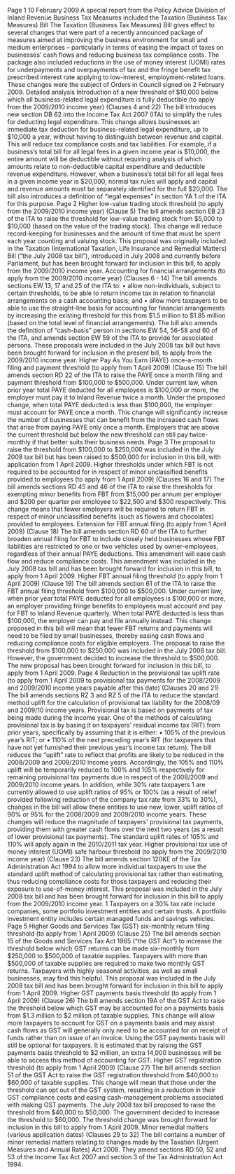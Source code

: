 Page 1 10 February 2009 A special report from the Policy Advice Division of Inland Revenue Business Tax Measures included the Taxation (Business Tax Measures) Bill The Taxation (Business Tax Measures) Bill gives effect to several changes that were part of a recently announced package of measures aimed at improving the business environment for small and medium enterprises – particularly in terms of easing the impact of taxes on businesses’ cash flows and reducing business tax compliance costs. The package also included reductions in the use of money interest (UOMI) rates for underpayments and overpayments of tax and the fringe benefit tax prescribed interest rate applying to low-interest, employment-related loans. These changes were the subject of Orders in Council signed on 2 February 2009. Detailed analysis Introduction of a new threshold of $10,000 below which all business-related legal expenditure is fully deductible (to apply from the 2009/2010 income year) (Clauses 4 and 22) The bill introduces new section DB 62 into the Income Tax Act 2007 (ITA) to simplify the rules for deducting legal expenditure. This change allows businesses an immediate tax deduction for business-related legal expenditure, up to $10,000 a year, without having to distinguish between revenue and capital. This will reduce tax compliance costs and tax liabilities. For example, if a business’s total bill for all legal fees in a given income year is $10,000, the entire amount will be deductible without requiring analysis of which amounts relate to non-deductible capital expenditure and deductible revenue expenditure. However, when a business’s total bill for all legal fees in a given income year is $20,000, normal tax rules will apply and capital and revenue amounts must be separately identified for the full $20,000. The bill also introduces a definition of “legal expenses” in section YA 1 of the ITA for this purpose. Page 2 Higher low-value trading stock threshold (to apply from the 2009/2010 income year) (Clause 5) The bill amends section EB 23 of the ITA to raise the threshold for low-value trading stock from $5,000 to $10,000 (based on the value of the trading stock). This change will reduce record-keeping for businesses and the amount of time that must be spent each year counting and valuing stock. This proposal was originally included in the Taxation (International Taxation, Life Insurance and Remedial Matters) Bill (“the July 2008 tax bill”), introduced in July 2008 and currently before Parliament, but has been brought forward for inclusion in this bill, to apply from the 2009/2010 income year. Accounting for financial arrangements (to apply from the 2009/2010 income year) (Clauses 6 - 14) The bill amends sections EW 13, 17 and 25 of the ITA to: • allow non-individuals, subject to certain thresholds, to be able to return income tax in relation to financial arrangements on a cash accounting basis; and • allow more taxpayers to be able to use the straight-line basis for accounting for financial arrangements by increasing the existing threshold for this from $1.5 million to $1.85 million (based on the total level of financial arrangements). The bill also amends the definition of “cash-basis” person in sections EW 54, 56-58 and 60 of the ITA, and amends section EW 59 of the ITA to provide for associated persons. These proposals were included in the July 2008 tax bill but have been brought forward for inclusion in the present bill, to apply from the 2009/2010 income year. Higher Pay As You Earn (PAYE) once-a-month filing and payment threshold (to apply from 1 April 2009) (Clause 15) The bill amends section RD 22 of the ITA to raise the PAYE once a month filing and payment threshold from $100,000 to $500,000. Under current law, when prior year total PAYE deducted for all employees is $100,000 or more, the employer must pay it to Inland Revenue twice a month. Under the proposed change, when total PAYE deducted is less than $100,000, the employer must account for PAYE once a month. This change will significantly increase the number of businesses that can benefit from the increased cash flows that arise from paying PAYE only once a month. Employers that are above the current threshold but below the new threshold can still pay twice-monthly if that better suits their business needs. Page 3 The proposal to raise the threshold from $100,000 to $250,000 was included in the July 2008 tax bill but has been raised to $500,000 for inclusion in this bill, with application from 1 April 2009. Higher thresholds under which FBT is not required to be accounted for in respect of minor unclassified benefits provided to employees (to apply from 1 April 2009) (Clauses 16 and 17) The bill amends sections RD 45 and 46 of the ITA to raise the thresholds for exempting minor benefits from FBT from $15,000 per annum per employer and $200 per quarter per employee to $22,500 and $300 respectively. This change means that fewer employers will be required to return FBT in respect of minor unclassified benefits (such as flowers and chocolates) provided to employees. Extension for FBT annual filing (to apply from 1 April 2009) (Clause 18) The bill amends section RD 60 of the ITA to further broaden annual filing for FBT to include closely held businesses whose FBT liabilities are restricted to one or two vehicles used by owner-employees, regardless of their annual PAYE deductions. This amendment will ease cash flow and reduce compliance costs. This amendment was included in the July 2008 tax bill and has been brought forward for inclusion in this bill, to apply from 1 April 2009. Higher FBT annual filing threshold (to apply from 1 April 2009) (Clause 19) The bill amends section 61 of the ITA to raise the FBT annual filing threshold from $100,000 to $500,000. Under current law, when prior year total PAYE deducted for all employees is $100,000 or more, an employer providing fringe benefits to employees must account and pay for FBT to Inland Revenue quarterly. When total PAYE deducted is less than $100,000, the employer can pay and file annually instead. This change proposed in this bill will mean that fewer FBT returns and payments will need to be filed by small businesses, thereby easing cash flows and reducing compliance costs for eligible employers. The proposal to raise the threshold from $100,000 to $250,000 was included in the July 2008 tax bill. However, the government decided to increase the threshold to $500,000. The new proposal has been brought forward for inclusion in this bill, to apply from 1 April 2009. Page 4 Reduction in the provisional tax uplift rate (to apply from 1 April 2009 to provisional tax payments for the 2008/2009 and 2009/2010 income years payable after this date) (Clauses 20 and 21) The bill amends sections RZ 3 and RZ 5 of the ITA to reduce the standard method uplift for the calculation of provisional tax liability for the 2008/09 and 2009/10 income years. Provisional tax is based on payments of tax being made during the income year. One of the methods of calculating provisional tax is by basing it on taxpayers’ residual income tax (RIT) from prior years, specifically by assuming that it is either: • 105% of the previous year’s RIT; or • 110% of the next preceding year’s RIT (for taxpayers that have not yet furnished their previous year’s income tax return). The bill reduces the “uplift” rate to reflect that profits are likely to be reduced in the 2008/2009 and 2009/2010 income years. Accordingly, the 105% and 110% uplift will be temporarily reduced to 100% and 105% respectively for remaining provisional tax payments due in respect of the 2008/2009 and 2009/2010 income years. In addition, while 30% rate taxpayers 1 are currently allowed to use uplift ratios of 95% or 100% (as a result of relief provided following reduction of the company tax rate from 33% to 30%), changes in the bill will allow these entities to use new, lower, uplift ratios of 90% or 95% for the 2008/2009 and 2009/2010 income years. These changes will reduce the magnitude of taxpayers' provisional tax payments, providing them with greater cash flows over the next two years (as a result of lower provisional tax payments). The standard uplift rates of 105% and 110% will apply again in the 2010/2011 tax year. Higher provisional tax use of money interest (UOMI) safe harbour threshold (to apply from the 2009/2010 income year) (Clause 23) The bill amends section 120KE of the Tax Administration Act 1994 to allow more individual taxpayers to use the standard uplift method of calculating provisional tax rather than estimating, thus reducing compliance costs for those taxpayers and reducing their exposure to use-of-money interest. This proposal was included in the July 2008 tax bill and has been brought forward for inclusion in this bill to apply from the 2009/2010 income year. 1 Taxpayers on a 30% tax rate include companies, some portfolio investment entities and certain trusts. A portfolio investment entity includes certain managed funds and savings vehicles. Page 5 Higher Goods and Services Tax (GST) six-monthly return filing threshold (to apply from 1 April 2009) (Clause 25) The bill amends section 15 of the Goods and Services Tax Act 1985 (“the GST Act”) to increase the threshold below which GST returns can be made six-monthly from $250,000 to $500,000 of taxable supplies. Taxpayers with more than $500,000 of taxable supplies are required to make two monthly GST returns. Taxpayers with highly seasonal activities, as well as small businesses, may find this helpful. This proposal was included in the July 2008 tax bill and has been brought forward for inclusion in this bill to apply from 1 April 2009. Higher GST payments basis threshold (to apply from 1 April 2009) (Clause 26) The bill amends section 19A of the GST Act to raise the threshold below which GST may be accounted for on a payments basis from $1.3 million to $2 million of taxable supplies. This change will allow more taxpayers to account for GST on a payments basis and may assist cash flows as GST will generally only need to be accounted for on receipt of funds rather than on issue of an invoice. Using the GST payments basis will still be optional for taxpayers. It is estimated that by raising the GST payments basis threshold to $2 million, an extra 14,000 businesses will be able to access this method of accounting for GST. Higher GST registration threshold (to apply from 1 April 2009) (Clause 27) The bill amends section 51 of the GST Act to raise the GST registration threshold from $40,000 to $60,000 of taxable supplies. This change will mean that those under the threshold can opt out of the GST system, resulting in a reduction in their GST compliance costs and easing cash-management problems associated with making GST payments. The July 2008 tax bill proposed to raise the threshold from $40,000 to $50,000. The government decided to increase the threshold to $60,000. The threshold change was brought forward for inclusion in this bill to apply from 1 April 2009. Minor remedial matters (various application dates) (Clauses 29 to 32) The bill contains a number of minor remedial matters relating to changes made by the Taxation (Urgent Measures and Annual Rates) Act 2008. They amend sections RD 50, 52 and 53 of the Income Tax Act 2007 and section 3 of the Tax Administration Act 1994.
